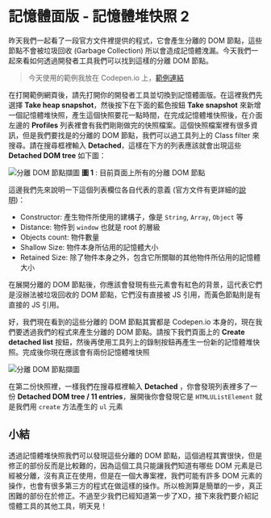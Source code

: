 # 記憶體面版 - 記憶體堆快照 2
昨天我們一起看了一段官方文件裡提供的程式，它會產生分離的 DOM 節點，這些節點不會被垃圾回收 (Garbage Collection) 所以會造成記憶體洩漏。今天我們一起來看如何透過開發者工具我們可以找到這樣的分離 DOM 節點。

> 今天使用的範例我放在 Codepen.io 上，[範例連結](https://codepen.io/konekoya/pen/vpyqby?editors=1010)

在打開範例網頁後，請先打開你的開發者工具並切換到記憶體面版。在這裡我們先選擇 **Take heap snapshot**，然後按下在下面的藍色按鈕 **Take snapshot**  來新增一個記憶體堆快照，產生這個快照要花一點時間，在完成記憶體堆快照後，在介面左邊的 **Profiles** 列表裡會有我們剛剛做完的快照檔案。這個快照檔案裡有很多資訊，但是我們要找是的分離的 DOM 節點，我們可以過工具列上的 Class filter 來搜尋。請在搜尋框裡輸入 **Detached**，這樣在下方的列表應該就會出現這些 **Detached DOM tree** 如下圖：

![分離 DOM 節點擷圖](https://www.dropbox.com/s/gn43c946otxtu9n/detached.jpg?raw=1)
**圖 1** : 目前頁面上所有的分離 DOM 節點

這邊我們先來說明一下這個列表欄位各自代表的意義 (官方文件有更詳細的[說明](https://developers.google.com/web/tools/chrome-devtools/memory-problems/heap-snapshots))：
- Constructor: 產生物件所使用的建構子，像是 `String`, `Array`, `Object` 等
- Distance: 物件到 `window` 也就是 root 的層級
- Objects count: 物件數量
- Shallow Size: 物件本身所佔用的記憶體大小
- Retained Size: 除了物件本身之外，包含它所關聯的其他物件所佔用的記憶體大小

在展開分離的 DOM 節點後，你應該會發現有些元素會有紅色的背景，這代表它們是沒辦法被垃圾回收的 DOM 節點，它們沒有直接被 JS 引用，而黃色節點則是有直接的 JS 引用。

好，我們現在看到的這些分離的 DOM 節點其實都是 Codepen.io 本身的，現在我們要透過我們的程式來產生分離的 DOM 節點。請按下我們頁面上的 **Create detached list** 按鈕，然後再使用工具列上的錄制按鈕再產生一份新的記憶體堆快照。完成後你現在應該會有兩份記憶體堆快照

![分離 DOM 節點擷圖]()

在第二份快照裡，一樣我們在搜尋框裡輸入 **Detached** ，你會發現列表裡多了一份 **Detached DOM tree / 11 entries**，展開後你會發現它是 `HTMLUListElement` 就是我們用 `create` 方法產生的 `ul` 元素

## 小結
透過記憶體堆快照我們可以發現這些分離的 DOM 節點，這個過程其實很快，但是修正的部份反而是比較難的，因為這個工具只能讓我們知道有哪些 DOM 元素是已經被分離，沒有真正在使用，但是在一個大專案裡，我們可能有許多 DOM 元素的操作，也會有很多第三方的程式在做這樣的操作。所以檢測算是簡單的一步，真正困難的部份在於修正。不過至少我們已經知道第一步了XD，接下來我們要介紹記憶體工具的其他工具，明天見！
